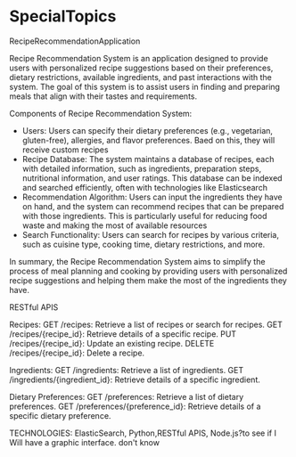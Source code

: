 # SpecialTopics
RecipeRecommendationApplication 

Recipe Recommendation System is an application designed to provide users with personalized recipe suggestions based on their preferences, dietary restrictions, available ingredients, and past interactions with the system. The goal of this system is to assist users in finding and preparing meals that align with their tastes and requirements.

Components of Recipe Recommendation System:
- Users: Users can specify their dietary preferences (e.g., vegetarian, gluten-free), allergies, and flavor preferences. Baed on this, they will receive custom recipes
- Recipe Database: The system maintains a database of recipes, each with detailed information, such as ingredients, preparation steps, nutritional information, and user ratings. This database can be indexed and searched efficiently, often with technologies like Elasticsearch
- Recommendation Algorithm: Users can input the ingredients they have on hand, and the system can recommend recipes that can be prepared with those ingredients. This is particularly useful for reducing food waste and making the most of available resources
- Search Functionality: Users can search for recipes by various criteria, such as cuisine type, cooking time, dietary restrictions, and more.

In summary, the Recipe Recommendation System aims to simplify the process of meal planning and cooking by providing users with personalized recipe suggestions and helping them make the most of the ingredients they have.


RESTful APIS

Recipes:
GET /recipes: Retrieve a list of recipes or search for recipes.
GET /recipes/{recipe_id}: Retrieve details of a specific recipe.
PUT /recipes/{recipe_id}: Update an existing recipe.
DELETE /recipes/{recipe_id}: Delete a recipe.

Ingredients:
GET /ingredients: Retrieve a list of ingredients.
GET /ingredients/{ingredient_id}: Retrieve details of a specific ingredient.

Dietary Preferences:
GET /preferences: Retrieve a list of dietary preferences.
GET /preferences/{preference_id}: Retrieve details of a specific dietary preference.

TECHNOLOGIES:
ElasticSearch, Python,RESTful APIS,  Node.js?to see if I Will have a graphic interface. don't know 
